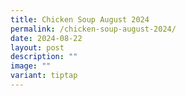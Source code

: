 ```yaml
---
title: Chicken Soup August 2024
permalink: /chicken-soup-august-2024/
date: 2024-08-22
layout: post
description: ""
image: ""
variant: tiptap
---
```

<p></p>